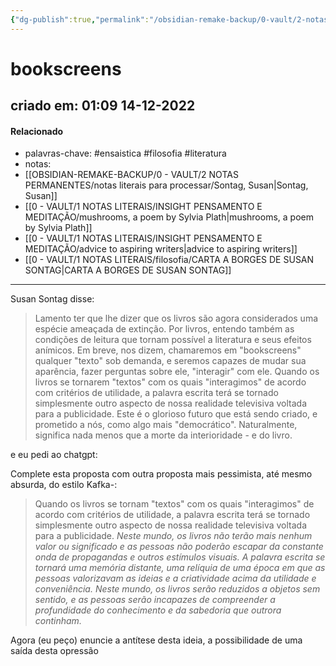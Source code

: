 ```yaml
---
{"dg-publish":true,"permalink":"/obsidian-remake-backup/0-vault/2-notas-permanentes/bookscreens/","tags":["permanente","ensaistica","filosofia","literatura"],"dgHomeLink":true,"dgShowLocalGraph":true,"dgShowFileTree":true,"dgEnableSearch":true,"noteIcon":""}
---
```


# bookscreens
## criado em: 01:09 14-12-2022

#### Relacionado
- palavras-chave: #ensaistica #filosofia #literatura 
- notas:
- [[OBSIDIAN-REMAKE-BACKUP/0 - VAULT/2 NOTAS PERMANENTES/notas literais para processar/Sontag, Susan\|Sontag, Susan]]
- [[0 - VAULT/1 NOTAS LITERAIS/INSIGHT PENSAMENTO E MEDITAÇÃO/mushrooms, a poem by Sylvia Plath\|mushrooms, a poem by Sylvia Plath]]
- [[0 - VAULT/1 NOTAS LITERAIS/INSIGHT PENSAMENTO E MEDITAÇÃO/advice to aspiring writers\|advice to aspiring writers]]
- [[0 - VAULT/1 NOTAS LITERAIS/filosofia/CARTA A BORGES DE SUSAN SONTAG\|CARTA A BORGES DE SUSAN SONTAG]]

---
Susan Sontag disse:

> Lamento ter que lhe dizer que os livros são agora considerados uma espécie ameaçada de extinção. Por livros, entendo também as condições de leitura que tornam possível a literatura e seus efeitos anímicos. Em breve, nos dizem, chamaremos em "bookscreens" qualquer "texto" sob demanda, e seremos capazes de mudar sua aparência, fazer perguntas sobre ele, "interagir" com ele. Quando os livros se tornarem "textos" com os quais "interagimos" de acordo com critérios de utilidade, a palavra escrita terá se tornado simplesmente outro aspecto de nossa realidade televisiva voltada para a publicidade. Este é o glorioso futuro que está sendo criado, e prometido a nós, como algo mais "democrático". Naturalmente, significa nada menos que a morte da interioridade - e do livro.

e eu pedi ao chatgpt:

Complete esta proposta com outra proposta mais pessimista, até mesmo absurda, do estilo Kafka-:

>Quando os livros se tornam "textos" com os quais "interagimos" de acordo com critérios de utilidade, a palavra escrita terá se tornado simplesmente outro aspecto de nossa realidade televisiva voltada para a publicidade. *Neste mundo, os livros não terão mais nenhum valor ou significado e as pessoas não poderão escapar da constante onda de propagandas e outros estímulos visuais. A palavra escrita se tornará uma memória distante, uma relíquia de uma época em que as pessoas valorizavam as ideias e a criatividade acima da utilidade e conveniência. Neste mundo, os livros serão reduzidos a objetos sem sentido, e as pessoas serão incapazes de compreender a profundidade do conhecimento e da sabedoria que outrora continham.*

Agora (eu peço) enuncie a antítese desta ideia, a possibilidade de uma saída desta opressão